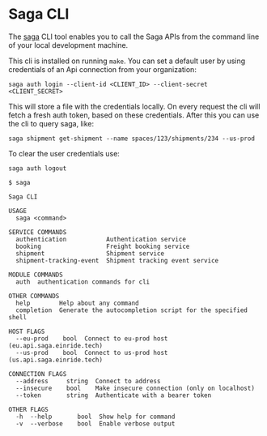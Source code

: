 # Saga CLI

The [saga](./cmd/saga) CLI tool enables you to call the Saga APIs from the command line of your local development machine.

This cli is installed on running `make`. You can set a default user by using credentials of an Api connection from your organization:

```shell
saga auth login --client-id <CLIENT_ID> --client-secret <CLIENT_SECRET>
```

This will store a file with the credentials locally. On every request the cli will fetch a fresh auth token, based on these credentials. After this you can use the cli to query saga, like:

```shell
saga shipment get-shipment --name spaces/123/shipments/234 --us-prod
```

To clear the user credentials use:

```shell
saga auth logout
```

```
$ saga 

Saga CLI

USAGE
  saga <command>

SERVICE COMMANDS
  authentication           Authentication service
  booking                  Freight booking service
  shipment                 Shipment service
  shipment-tracking-event  Shipment tracking event service

MODULE COMMANDS
  auth  authentication commands for cli

OTHER COMMANDS
  help        Help about any command
  completion  Generate the autocompletion script for the specified shell

HOST FLAGS
  --eu-prod    bool  Connect to eu-prod host (eu.api.saga.einride.tech)
  --us-prod    bool  Connect to us-prod host (us.api.saga.einride.tech)

CONNECTION FLAGS
  --address     string  Connect to address
  --insecure    bool    Make insecure connection (only on localhost)
  --token       string  Authenticate with a bearer token

OTHER FLAGS
  -h  --help       bool  Show help for command
  -v  --verbose    bool  Enable verbose output

```
